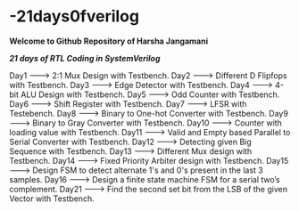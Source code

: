 # -21days0fverilog
****************Welcome to Github Repository of Harsha Jangamani****************

*********************21 days of RTL Coding in SystemVerilog*********************

Day1  --->  2:1 Mux Design with Testbench.
Day2  --->  Different D Flipfops with Testbench.
Day3  --->  Edge Detector with Testbench.
Day4  ---> 4-bit ALU Design with Testbench.
Day5  ---> Odd Counter with Testbench.
Day6  ---> Shift Register with Testbench.
Day7  ---> LFSR with Testebench.
Day8  ---> Binary to One-hot Converter with Testbench.
Day9  ---> Binary to Gray Converter with Testbench.
Day10 ---> Counter with loading value with Testbench. 
Day11 ---> Valid and Empty based Parallel to Serial Converter with Testbench.
Day12 ---> Detecting given Big Sequence with Testbench.
Day13 ---> Different Mux design with Testbench.
Day14 ---> Fixed Priority Arbiter design with Testbench.
Day15 ---> Design FSM to detect alternate 1's and 0's present in the last 3 samples.
Day16 ---> Design a finite state machine FSM for a serial two’s complement.
Day21 ---> Find the second set bit from the LSB of the given Vector with Testbench.
